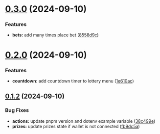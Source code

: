 # [0.3.0](https://github.com/tianbuyung/betting-dapp/compare/v0.2.0...v0.3.0) (2024-09-10)


### Features

* **bets:** add many times place bet ([8558d9c](https://github.com/tianbuyung/betting-dapp/commit/8558d9c0dc164da412327a1eb8bf2467cad54f52))

# [0.2.0](https://github.com/tianbuyung/betting-dapp/compare/v0.1.2...v0.2.0) (2024-09-10)


### Features

* **countdown:** add countdown timer to lottery menu ([1e610ac](https://github.com/tianbuyung/betting-dapp/commit/1e610ac58e34361e1fea651ae3d0b4c8be1cdd4e))

## [0.1.2](https://github.com/tianbuyung/betting-dapp/compare/v0.1.1...v0.1.2) (2024-09-10)


### Bug Fixes

* **actions:** update pnpm version and dotenv example variable ([38c499e](https://github.com/tianbuyung/betting-dapp/commit/38c499e6b113c3598afc424397515482fa92c2e6))
* **prizes:** update prizes state if wallet is not connected ([fb9dc5a](https://github.com/tianbuyung/betting-dapp/commit/fb9dc5a863f2d4772457ae65e85a10465c88ab89))
